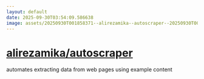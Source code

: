 ```yaml
---
layout: default
date: 2025-09-30T03:54:09.586638
image: assets/20250930T001858371--alirezamika--autoscraper--20250930T002254970--cropped.png
---
```


# [alirezamika/autoscraper](https://github.com/alirezamika/autoscraper)

automates extracting data from web pages using example content
